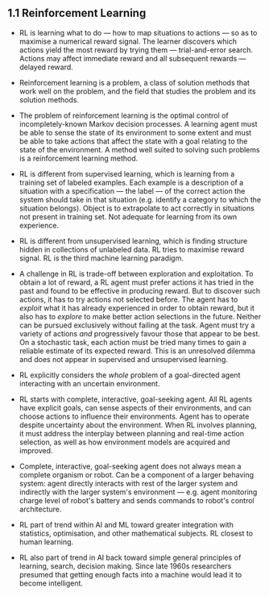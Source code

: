 ## 1.1 Reinforcement Learning

- RL is learning what to do &mdash; how to map situations to actions &mdash; so as to maximise a numerical reward signal. The learner discovers which actions yield the most reward by trying them &mdash; trial-and-error search. Actions may affect immediate reward and all subsequent rewards &mdash; delayed reward.

- Reinforcement learning is a problem, a class of solution methods that work well on the problem, and the field that studies the problem and its solution methods.

- The problem of reinforcement learning is the optimal control of incompletely-known Markov decision processes. A learning agent must be able to sense the state of its environment to some extent and must be able to take actions that affect the state with a goal relating to the state of the environment. A method well suited to solving such problems is a reinforcement learning method.

- RL is different from supervised learning, which is learning from a training set of labeled examples. Each example is a description of a situation with a specification &mdash; the label &mdash; of the correct action the system should take in that situation (e.g. identify a category to which the situation belongs). Object is to extrapolate to act correctly in situations not present in training set. Not adequate for learning from its own experience.

- RL is different from unsupervised learning, which is finding structure hidden in collections of unlabeled data. RL tries to maximise reward signal. RL is the third machine learning paradigm.    

- A challenge in RL is trade-off between exploration and exploitation. To obtain a lot of reward, a RL agent must prefer actions it has tried in the past and found to be effective in producing reward. But to discover such actions, it has to try actions not selected before. The agent has to _exploit_ what it has already experienced in order to obtain reward, but it also has to _explore_ to make better action selections in the future. Neither can be pursued exclusively without failing at the task. Agent must try a variety of actions _and_ progressively favour those that appear to be best. On a stochastic task, each action must be tried many times to gain a reliable estimate of its expected reward. This is an unresolved dilemma and does not appear in supervised and unsupervised learning.

- RL explicitly considers the _whole_ problem of a goal-directed agent interacting with an uncertain environment.

- RL starts with complete, interactive, goal-seeking agent. All RL agents have explicit goals, can sense aspects of their environments, and can choose actions to influence their environments. Agent has to operate despite uncertainty about the environment. When RL involves planning, it must address the interplay between planning and real-time action selection, as well as how environment models are acquired and improved.

- Complete, interactive, goal-seeking agent does not always mean a complete organism or robot. Can be a component of a larger behaving system: agent directly interacts with rest of the larger system and indirectly with the larger system's environment &mdash; e.g. agent monitoring charge level of robot's battery and sends commands to robot's control architecture.  

- RL part of trend within AI and ML toward greater integration with statistics, optimisation, and other mathematical subjects. RL closest to human learning.

- RL also part of trend in AI back toward simple general principles of learning, search, decision making. Since late 1960s researchers presumed that getting enough facts into a machine would lead it to become intelligent.
